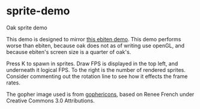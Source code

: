 # sprite-demo
Oak sprite demo

This demo is designed to mirror [this ebiten demo](https://hajimehoshi.github.io/ebiten/examples/sprites.html). This demo performs worse than ebiten, because oak does not as of writing use openGL, and because ebiten's screen size is a quarter of oak's. 

Press K to spawn in sprites. Draw FPS is displayed in the top left, and underneath it logical FPS. To the right is the number of rendered sprites. Consider commenting out the rotation line to see how it effects the frame rates.

The gopher image used is from [gophericons](https://github.com/shalakhin/gophericons), based on Renee French under Creative Commons 3.0 Attributions.
